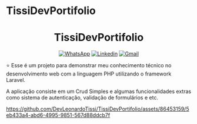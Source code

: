 
# TissiDevPortifolio<h1 align="center">TissiDevPortifolio</h1>

<p align="center">
  <a href="https://wa.me/+5532998002817"><img alt="WhatsApp" src="https://img.shields.io/badge/WhatsApp-25D366?style=for-the-badge&logo=whatsapp&logoColor=white"/></a>
  <a href="https://www.linkedin.com/in/leonardotissi/"><img alt="Linkedin" src="https://img.shields.io/badge/LinkedIn-0077B5?style=for-the-badge&logo=linkedin&logoColor=white"/></a>
  <a href="mailto:leonardo.tissi.si@gmail.com"><img alt="Gmail" src="https://img.shields.io/badge/Gmail-D14836?style=for-the-badge&logo=gmail&logoColor=white"/></a>
</p>

<p align="center">  

⭐ Esse é um projeto para demonstrar meu conhecimento técnico no desenvolvimento web com a linguagem PHP utilizando o framework Laravel.

A aplicação consiste em um Crud Simples e algumas funcionalidades extras como sistema de autenticação, validação de formulários e etc.
</p>



https://github.com/DevLeonardoTissi/TissiDevPortifolio/assets/86453159/5eb433a4-abd6-4995-9851-567d88ddcb7f



